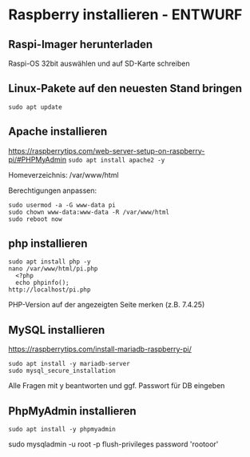 # Raspberry installieren - ENTWURF
## Raspi-Imager herunterladen
Raspi-OS 32bit auswählen und auf SD-Karte schreiben

## Linux-Pakete auf den neuesten Stand bringen
 `sudo apt update`

## Apache installieren
https://raspberrytips.com/web-server-setup-on-raspberry-pi/#PHPMyAdmin
`sudo apt install apache2 -y`

Homeverzeichnis: /var/www/html

Berechtigungen anpassen: 
``` 
sudo usermod -a -G www-data pi
sudo chown www-data:www-data -R /var/www/html
sudo reboot now
```

## php installieren
```
sudo apt install php -y
nano /var/www/html/pi.php
  <?php
  echo phpinfo();
http://localhost/pi.php
```
PHP-Version auf der angezeigten Seite merken (z.B. 7.4.25)

## MySQL installieren
https://raspberrytips.com/install-mariadb-raspberry-pi/
```
sudo apt install -y mariadb-server
sudo mysql_secure_installation
```
Alle Fragen mit y beantworten und ggf. Passwort für DB eingeben

## PhpMyAdmin installieren
```
sudo apt install -y phpmyadmin
```


sudo mysqladmin -u root -p flush-privileges password 'rootoor'

